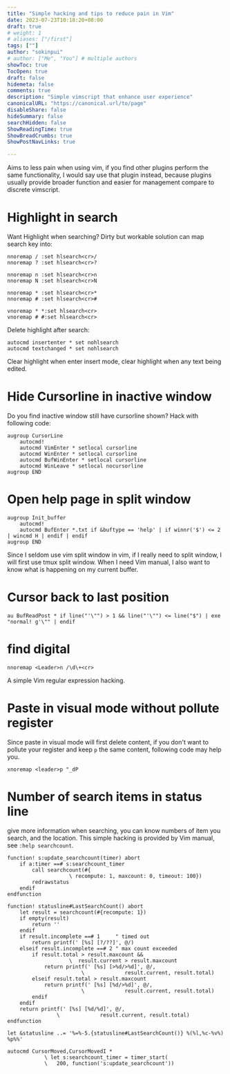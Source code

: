 ```yaml
---
title: "Simple hacking and tips to reduce pain in Vim"
date: 2023-07-23T10:18:20+08:00
draft: true
# weight: 1
# aliases: ["/first"]
tags: [""]
author: "sokinpui"
# author: ["Me", "You"] # multiple authors
showToc: true
TocOpen: true
draft: false
hidemeta: false
comments: true
description: "Simple vimscript that enhance user experience"
canonicalURL: "https://canonical.url/to/page"
disableShare: false
hideSummary: false
searchHidden: false
ShowReadingTime: true
ShowBreadCrumbs: true
ShowPostNavLinks: true

---
```


Aims to less pain when using vim, if you find other plugins perform the same functionality, I would say use that plugin instead, because plugins usually provide broader function and easier for management compare to discrete vimscript.

# Highlight in search
Want Highlight when searching? Dirty but workable solution can map search key into:
```
nnoremap / :set hlsearch<cr>/
nnoremap ? :set hlsearch<cr>?

nnoremap n :set hlsearch<cr>n
nnoremap N :set hlsearch<cr>N

nnoremap * :set hlsearch<cr>*
nnoremap # :set hlsearch<cr>#

vnoremap * *:set hlsearch<cr>
vnoremap # #:set hlsearch<cr>
```

Delete highlight after search:
```
autocmd insertenter * set nohlsearch
autocmd textchanged * set nohlsearch
```
Clear highlight when enter insert mode, clear highlight when any text being edited.

# Hide Cursorline in inactive window
Do you find inactive window still have cursorline shown? Hack with following code:
```
augroup CursorLine
    autocmd!
    autocmd VimEnter * setlocal cursorline
    autocmd WinEnter * setlocal cursorline
    autocmd BufWinEnter * setlocal cursorline
    autocmd WinLeave * setlocal nocursorline
augroup END
```

# Open help page in split window
```
augroup Init_buffer
    autocmd!
    autocmd BufEnter *.txt if &buftype == 'help' | if winnr('$') <= 2 | wincmd H | endif | endif  
augroup END
```
Since I seldom use vim split window in vim, if I really need to split window, I will first use tmux split window. When I need Vim manual, I also want to know what is happening on my current buffer.

# Cursor back to last position
```
au BufReadPost * if line("'\"") > 1 && line("'\"") <= line("$") | exe "normal! g'\"" | endif
```

# find digital
```
nnoremap <Leader>n /\d\+<cr>
```
A simple Vim regular expression hacking.

# Paste in visual mode without pollute register
Since paste in visual mode will first delete content, if you don't want to pollute your register and keep `p` the same content, following code may help you.
```
xnoremap <leader>p "_dP
```

# Number of search items in status line
give more information when searching, you can know numbers of item you search, and the location. This simple hacking is provided by Vim manual, see `:help searchcount`.
```
function! s:update_searchcount(timer) abort
    if a:timer ==# s:searchcount_timer
        call searchcount(#{
                    \ recompute: 1, maxcount: 0, timeout: 100})
        redrawstatus
    endif
endfunction

function! statusline#LastSearchCount() abort
    let result = searchcount(#{recompute: 1})
    if empty(result)
        return ''
    endif
    if result.incomplete ==# 1     " timed out
        return printf(' [%s] [?/??]', @/)
    elseif result.incomplete ==# 2 " max count exceeded
        if result.total > result.maxcount &&
                    \  result.current > result.maxcount
            return printf(' [%s] [>%d/>%d]', @/,
                        \             result.current, result.total)
        elseif result.total > result.maxcount
            return printf(' [%s] [%d/>%d]', @/,
                        \             result.current, result.total)
        endif
    endif
    return printf(' [%s] [%d/%d]', @/,
                \             result.current, result.total)
endfunction

let &statusline ..= '%=%-5.{statusline#LastSearchCount()} %(%l,%c-%v%) %p%%'

autocmd CursorMoved,CursorMovedI *
            \ let s:searchcount_timer = timer_start(
            \   200, function('s:update_searchcount'))
```

